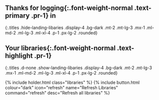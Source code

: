 ## Thanks for __logging__{:.font-weight-normal .text-primary .pr-1} in
{:.titles .hide-landing-libaries .display-4 .bg-dark .mt-2 .mt-lg-3 .mx-1 .ml-md-2 .ml-lg-3 .ml-xl-4 .p-1 .px-lg-2 .rounded}

## Your __libraries__{:.font-weight-normal .text-highlight .pr-1}
{:.titles .d-none .show-landing-libaries .display-4 .bg-dark .mt-2 .mt-lg-3 .mx-1 .ml-md-2 .ml-lg-3 .ml-xl-4 .p-1 .px-lg-2 .rounded}

{% include holder.html class="libraries" %}
{% include button.html colour="dark" icon="refresh" name="Refresh Libraries" command="refresh" desc="Refresh all libraries" %}